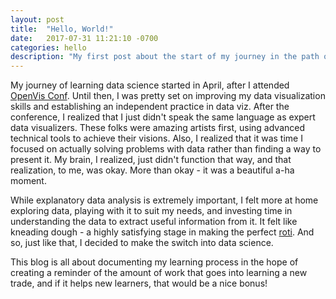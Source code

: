 ```yaml
---
layout: post
title:  "Hello, World!"
date:   2017-07-31 11:21:10 -0700
categories: hello
description: "My first post about the start of my journey in the path of transitioning from software engineering and data visualization to data science."
---
```


My journey of learning data science started in April, after I attended [OpenVis Conf](https://openvisconf.com). Until then, I was pretty set on improving my data visualization skills and establishing an independent practice in data viz. After the conference, I realized that I just didn't speak the same language as expert data visualizers. These folks were amazing artists first, using advanced technical tools to achieve their visions. Also, I realized that it was time I focused on actually solving problems with data rather than finding a way to present it. My brain, I realized, just didn't function that way, and that realization, to me, was okay. More than okay - it was a beautiful a-ha moment.

While explanatory data analysis is extremely important, I felt more at home exploring data, playing with it to suit my needs, and investing time in understanding the data to extract useful information from it. It felt like kneading dough - a highly satisfying stage in making the perfect [roti](https://en.wikipedia.org/wiki/Roti). And so, just like that, I decided to make the switch into data science.

This blog is all about documenting my learning process in the hope of creating a reminder of the amount of work that goes into learning a new trade, and if it helps new learners, that would be a nice bonus!

